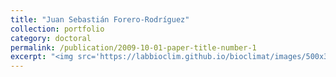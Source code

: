 ```yaml
---
title: "Juan Sebastián Forero-Rodríguez"
collection: portfolio
category: doctoral
permalink: /publication/2009-10-01-paper-title-number-1
excerpt: "<img src='https://labbioclim.github.io/bioclimat/images/500x300.png'><br/>I am interested in the effect of climate on the ecology, evolution, and distribution of biodiversity. My current work focuses on understanding how environmental dynamics determine the spatio-­temporal patterns of global amphibian declines triggered by emerging diseases"
---
```



